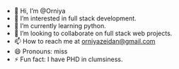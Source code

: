 - 👋 Hi, I’m @Orniya
- 👀 I’m interested in full stack development.
- 🌱 I’m currently learning python.
- 💞️ I’m looking to collaborate on full stack web projects.
- 📫 How to reach me at orniyazeidan@gmail.com
- 😄 Pronouns: miss
- ⚡ Fun fact: I have PHD in clumsiness.

<!---
Orniya/Orniya is a ✨ special ✨ repository because its `README.md` (this file) appears on your GitHub profile.
You can click the Preview link to take a look at your changes.
--->
